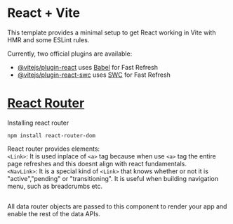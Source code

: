# React + Vite

This template provides a minimal setup to get React working in Vite with HMR and some ESLint rules.

Currently, two official plugins are available:

- [@vitejs/plugin-react](https://github.com/vitejs/vite-plugin-react/blob/main/packages/plugin-react/README.md) uses [Babel](https://babeljs.io/) for Fast Refresh
- [@vitejs/plugin-react-swc](https://github.com/vitejs/vite-plugin-react-swc) uses [SWC](https://swc.rs/) for Fast Refresh



# [React Router](https://reactrouter.com/)

Installing react router
```
npm install react-router-dom
```

React router provides elements: <br> `<Link>`: It is used inplace of `<a>` tag because when use `<a>` tag the entire page refreshes and this doesnt align with react fundamentals. <br>`<NavLink>`: It is a special kind of `<Link>` that knows whether or not it is "active","pending" or "transitioning". It is useful when building navigation menu, such as breadcrumbs etc.

## <RouterProvider>
All data router objects are passed to this component to render your app and enable the rest of the data APIs.

